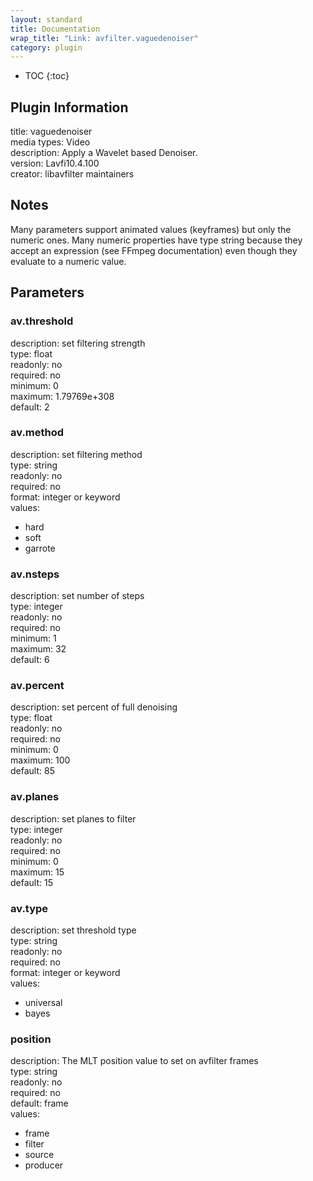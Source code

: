 ```yaml
---
layout: standard
title: Documentation
wrap_title: "Link: avfilter.vaguedenoiser"
category: plugin
---
```

* TOC
{:toc}

## Plugin Information

title: vaguedenoiser  
media types:
Video  
description: Apply a Wavelet based Denoiser.  
version: Lavfi10.4.100  
creator: libavfilter maintainers  

## Notes

Many parameters support animated values (keyframes) but only the numeric ones. Many numeric properties have type string because they accept an expression (see FFmpeg documentation) even though they evaluate to a numeric value.

## Parameters

### av.threshold

  
description:
set filtering strength  
type: float  
readonly: no  
required: no  
minimum: 0  
maximum: 1.79769e+308  
default: 2  

### av.method

  
description:
set filtering method  
type: string  
readonly: no  
required: no  
format: integer or keyword  
values:  

* hard
* soft
* garrote

### av.nsteps

  
description:
set number of steps  
type: integer  
readonly: no  
required: no  
minimum: 1  
maximum: 32  
default: 6  

### av.percent

  
description:
set percent of full denoising  
type: float  
readonly: no  
required: no  
minimum: 0  
maximum: 100  
default: 85  

### av.planes

  
description:
set planes to filter  
type: integer  
readonly: no  
required: no  
minimum: 0  
maximum: 15  
default: 15  

### av.type

  
description:
set threshold type  
type: string  
readonly: no  
required: no  
format: integer or keyword  
values:  

* universal
* bayes

### position

  
description:
The MLT position value to set on avfilter frames  
type: string  
readonly: no  
required: no  
default: frame  
values:  

* frame
* filter
* source
* producer

